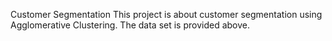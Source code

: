 Customer Segmentation
This project is about customer segmentation using Agglomerative Clustering.
The data set is provided above.

